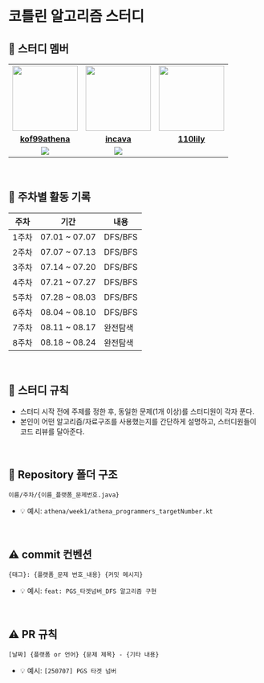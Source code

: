 
#  코틀린 알고리즘 스터디

## 🏅 스터디 멤버

<table>
 <tr>
    <td align="center"><a href="https://github.com/kof99athena"><img src="https://avatars.githubusercontent.com/kof99athena" width="130px;" alt=""></a></td>
    <td align="center"><a href="https://github.com/incava"><img src="https://avatars.githubusercontent.com/incava" width="130px;" alt=""></a></td>
    <td align="center"><a href="https://github.com/110lily"><img src="https://avatars.githubusercontent.com/110lily" width="130px;" alt=""></a></td>
  </tr>
  <tr>
    <td align="center"><a href="https://github.com/kof99athena"><b>kof99athena</b></a></td>
<td align="center"><a href="https://github.com/incava"><b>incava</b></a></td>
   <td align="center"><a href="https://github.com/110lily"><b>110lily</b></a></td>
  </tr>
  <tr>
    <td align="center">
      <img src="https://mazassumnida.wtf/api/mini/generate_badge?boj=hye023" />
    </td>
    <td align="center">
      <img src="https://mazassumnida.wtf/api/mini/generate_badge?boj=ingi1118" />
    </td>
  </tr> 
</table>

<br/>

## 📅 주차별 활동 기록

| 주차 | 기간 | 내용 |
|------|------|------|
| 1주차 | 07.01 ~ 07.07 | DFS/BFS |
| 2주차 | 07.07 ~ 07.13 | DFS/BFS |
| 3주차 | 07.14 ~ 07.20 | DFS/BFS |
| 4주차 | 07.21 ~ 07.27 | DFS/BFS |
| 5주차 | 07.28 ~ 08.03 | DFS/BFS |
| 6주차 | 08.04 ~ 08.10 | DFS/BFS |
| 7주차 | 08.11 ~ 08.17 | 완전탐색 |
| 8주차 | 08.18 ~ 08.24 | 완전탐색 |

<br/>

## 📌 스터디 규칙
- 스터디 시작 전에 주제를 정한 후, 동일한 문제(1개 이상)를 스터디원이 각자 푼다.
- 본인이 어떤 알고리즘/자료구조를 사용했는지를 간단하게 설명하고, 스터디원들이 코드 리뷰를 달아준다. 

<br/>

## 📁 Repository 폴더 구조
```
이름/주차/{이름_플랫폼_문제번호.java}
```

- 💡 예시: `athena/week1/athena_programmers_targetNumber.kt`

<br/>

## ⚠️ commit 컨벤션

```
{태그}: {플랫폼_문제 번호_내용} {커밋 메시지}
```

- 💡 예시: `feat: PGS_타겟넘버_DFS 알고리즘 구현`

<br>

## ⚠️ PR 규칙

```
[날짜] {플랫폼 or 언어} {문제 제목} - {기타 내용}
```

- 💡 예시: `[250707] PGS 타겟 넘버`

<br/>
